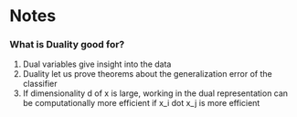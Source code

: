 # Notes 

### What is Duality good for? 
1. Dual variables give insight into the data
2. Duality let us prove theorems about the generalization error of the classifier 
3. If dimensionality d of x is large, working in the dual representation can be computationally more efficient if x_i dot x_j is more efficient 
